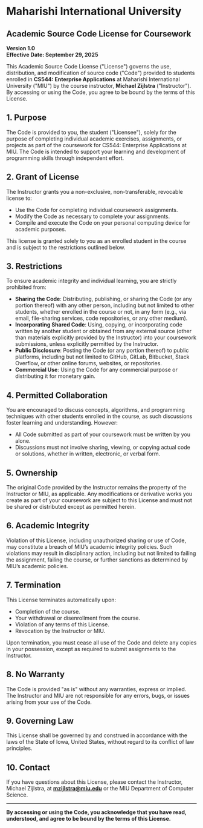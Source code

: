 ​​​​​​​​​​​​​​​​​​​​​‌‌​​‌‌‌​‌​​
# Maharishi International University  
## Academic Source Code License for Coursework

**Version 1.0**  
**Effective Date: September 29, 2025**

This Academic Source Code License ("License") governs the use, distribution, and modification of source code ("Code") provided to students enrolled in **CS544: Enterprise Applications** at Maharishi International University ("MIU") by the course instructor, **Michael Zijlstra** ("Instructor"). By accessing or using the Code, you agree to be bound by the terms of this License.

## 1. Purpose
The Code is provided to you, the student ("Licensee"), solely for the purpose of completing individual academic exercises, assignments, or projects as part of the coursework for CS544: Enterprise Applications at MIU. The Code is intended to support your learning and development of programming skills through independent effort.

## 2. Grant of License
The Instructor grants you a non-exclusive, non-transferable, revocable license to:
- Use the Code for completing individual coursework assignments.
- Modify the Code as necessary to complete your assignments.
- Compile and execute the Code on your personal computing device for academic purposes.

This license is granted solely to you as an enrolled student in the course and is subject to the restrictions outlined below.

## 3. Restrictions
To ensure academic integrity and individual learning, you are strictly prohibited from:
- **Sharing the Code**: Distributing, publishing, or sharing the Code (or any portion thereof) with any other person, including but not limited to other students, whether enrolled in the course or not, in any form (e.g., via email, file-sharing services, code repositories, or any other medium).
- **Incorporating Shared Code**: Using, copying, or incorporating code written by another student or obtained from any external source (other than materials explicitly provided by the Instructor) into your coursework submissions, unless explicitly permitted by the Instructor.
- **Public Disclosure**: Posting the Code (or any portion thereof) to public platforms, including but not limited to GitHub, GitLab, Bitbucket, Stack Overflow, or other online forums, websites, or repositories.
- **Commercial Use**: Using the Code for any commercial purpose or distributing it for monetary gain.

## 4. Permitted Collaboration
You are encouraged to discuss concepts, algorithms, and programming techniques with other students enrolled in the course, as such discussions foster learning and understanding. However:
- All Code submitted as part of your coursework must be written by you alone.
- Discussions must not involve sharing, viewing, or copying actual code or solutions, whether in written, electronic, or verbal form.

## 5. Ownership
The original Code provided by the Instructor remains the property of the Instructor or MIU, as applicable. Any modifications or derivative works you create as part of your coursework are subject to this License and must not be shared or distributed except as permitted herein.

## 6. Academic Integrity
Violation of this License, including unauthorized sharing or use of Code, may constitute a breach of MIU’s academic integrity policies. Such violations may result in disciplinary action, including but not limited to failing the assignment, failing the course, or further sanctions as determined by MIU’s academic policies.

## 7. Termination
This License terminates automatically upon:
- Completion of the course.
- Your withdrawal or disenrollment from the course.
- Violation of any terms of this License.
- Revocation by the Instructor or MIU.

Upon termination, you must cease all use of the Code and delete any copies in your possession, except as required to submit assignments to the Instructor.

## 8. No Warranty
The Code is provided "as is" without any warranties, express or implied. The Instructor and MIU are not responsible for any errors, bugs, or issues arising from your use of the Code.

## 9. Governing Law
This License shall be governed by and construed in accordance with the laws of the State of Iowa, United States, without regard to its conflict of law principles.

## 10. Contact
If you have questions about this License, please contact the Instructor, Michael Zijlstra, at **mzijlstra@miu.edu** or the MIU Department of Computer Science.

---

**By accessing or using the Code, you acknowledge that you have read, understood, and agree to be bound by the terms of this License.**